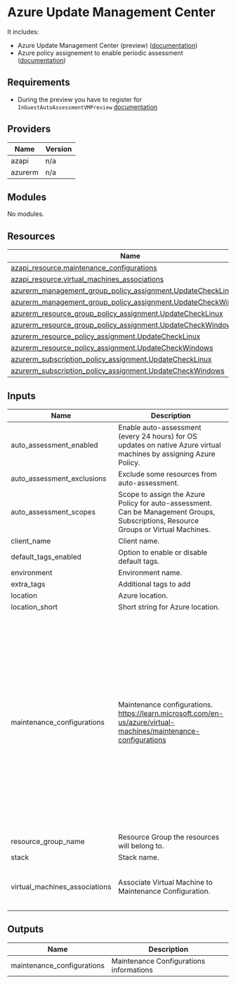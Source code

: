 # Azure Update Management Center

It includes:
* Azure Update Management Center (preview) ([documentation](https://learn.microsoft.com/en-us/azure/update-center/overview))
* Azure policy assignement to enable periodic assessment ([documentation](https://learn.microsoft.com/en-us/azure/update-center/assessment-options))

## Requirements

* During the preview you have to register for `InGuestAutoAssessmentVMPreview` [documentation](https://learn.microsoft.com/en-us/azure/update-center/enable-machines?tabs=portal-periodic)

<!-- BEGIN_TF_DOCS -->
## Providers

| Name | Version |
|------|---------|
| azapi | n/a |
| azurerm | n/a |

## Modules

No modules.

## Resources

| Name | Type |
|------|------|
| [azapi_resource.maintenance_configurations](https://registry.terraform.io/providers/hashicorp/azapi/latest/docs/resources/resource) | resource |
| [azapi_resource.virtual_machines_associations](https://registry.terraform.io/providers/hashicorp/azapi/latest/docs/resources/resource) | resource |
| [azurerm_management_group_policy_assignment.UpdateCheckLinux](https://registry.terraform.io/providers/hashicorp/azurerm/latest/docs/resources/management_group_policy_assignment) | resource |
| [azurerm_management_group_policy_assignment.UpdateCheckWindows](https://registry.terraform.io/providers/hashicorp/azurerm/latest/docs/resources/management_group_policy_assignment) | resource |
| [azurerm_resource_group_policy_assignment.UpdateCheckLinux](https://registry.terraform.io/providers/hashicorp/azurerm/latest/docs/resources/resource_group_policy_assignment) | resource |
| [azurerm_resource_group_policy_assignment.UpdateCheckWindows](https://registry.terraform.io/providers/hashicorp/azurerm/latest/docs/resources/resource_group_policy_assignment) | resource |
| [azurerm_resource_policy_assignment.UpdateCheckLinux](https://registry.terraform.io/providers/hashicorp/azurerm/latest/docs/resources/resource_policy_assignment) | resource |
| [azurerm_resource_policy_assignment.UpdateCheckWindows](https://registry.terraform.io/providers/hashicorp/azurerm/latest/docs/resources/resource_policy_assignment) | resource |
| [azurerm_subscription_policy_assignment.UpdateCheckLinux](https://registry.terraform.io/providers/hashicorp/azurerm/latest/docs/resources/subscription_policy_assignment) | resource |
| [azurerm_subscription_policy_assignment.UpdateCheckWindows](https://registry.terraform.io/providers/hashicorp/azurerm/latest/docs/resources/subscription_policy_assignment) | resource |

## Inputs

| Name | Description | Type | Default | Required |
|------|-------------|------|---------|:--------:|
| auto\_assessment\_enabled | Enable auto-assessment (every 24 hours) for OS updates on native Azure virtual machines by assigning Azure Policy. | `bool` | `true` | no |
| auto\_assessment\_exclusions | Exclude some resources from auto-assessment. | `list(string)` | `[]` | no |
| auto\_assessment\_scopes | Scope to assign the Azure Policy for auto-assessment. Can be Management Groups, Subscriptions, Resource Groups or Virtual Machines. | `list(string)` | `[]` | no |
| client\_name | Client name. | `string` | n/a | yes |
| default\_tags\_enabled | Option to enable or disable default tags. | `bool` | `true` | no |
| environment | Environment name. | `string` | n/a | yes |
| extra\_tags | Additional tags to add | `map(string)` | `null` | no |
| location | Azure location. | `string` | n/a | yes |
| location\_short | Short string for Azure location. | `string` | n/a | yes |
| maintenance\_configurations | Maintenance configurations. https://learn.microsoft.com/en-us/azure/virtual-machines/maintenance-configurations | <pre>list(object({<br>    configuration_name = string<br>    start_date_time    = string<br>    duration           = optional(string, "02:00")<br>    time_zone          = optional(string, "UTC")<br>    recur_every        = string<br>    reboot_setting     = optional(string, "IfRequired")<br>    windows_classifications_to_include = optional(list(string), [<br>      "Critical",<br>      "Definition",<br>      "FeaturePack",<br>      "Security",<br>      "ServicePack",<br>      "Tools",<br>      "UpdateRollup",<br>      "Updates"<br>    ])<br>    linux_classifications_to_include = optional(list(string), [<br>      "Critical",<br>      "Security",<br>      "Other",<br>    ])<br>  }))</pre> | `[]` | no |
| resource\_group\_name | Resource Group the resources will belong to. | `string` | n/a | yes |
| stack | Stack name. | `string` | n/a | yes |
| virtual\_machines\_associations | Associate Virtual Machine to Maintenance Configuration. | <pre>list(object({<br>    virtual_machine_id             = string<br>    maintenance_configuration_name = string<br>  }))</pre> | n/a | yes |

## Outputs

| Name | Description |
|------|-------------|
| maintenance\_configurations | Maintenance Configurations informations |
<!-- END_TF_DOCS -->
